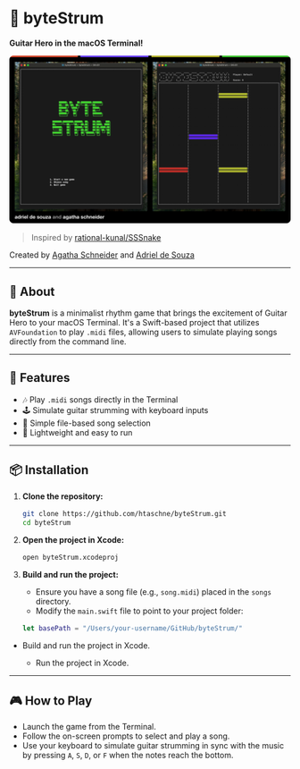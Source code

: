 # 🎸 byteStrum

**Guitar Hero in the macOS Terminal!**

![byteStrum header](./.github/header.png)

> Inspired by [rational-kunal/SSSnake](https://github.com/rational-kunal/SSSnake)

Created by [Agatha Schneider](https://github.com/htaschne) and [Adriel de Souza](https://github.com/htaschne)

---

## 🧠 About

**byteStrum** is a minimalist rhythm game that brings the excitement of Guitar Hero to your macOS Terminal. It's a Swift-based project that utilizes `AVFoundation` to play `.midi` files, allowing users to simulate playing songs directly from the command line.

---

## 🚀 Features

- 🎶 Play `.midi` songs directly in the Terminal
- 🕹️ Simulate guitar strumming with keyboard inputs
- 📂 Simple file-based song selection
- 🧪 Lightweight and easy to run

---

## 📦 Installation

1. **Clone the repository:**

   ```bash
   git clone https://github.com/htaschne/byteStrum.git
   cd byteStrum
   ```

2. **Open the project in Xcode:**

   ```bash
   open byteStrum.xcodeproj
   ```

3. **Build and run the project:**

    - Ensure you have a song file (e.g., `song.midi`) placed in the `songs` directory.
    - Modify the `main.swift` file to point to your project folder:

    ```swift
    let basePath = "/Users/your-username/GitHub/byteStrum/"
    ```
- Build and run the project in Xcode.

   - Run the project in Xcode.

---

## 🎮 How to Play
- Launch the game from the Terminal.
- Follow the on-screen prompts to select and play a song.
- Use your keyboard to simulate guitar strumming in sync with the music by pressing `A`, `S`, `D`, or `F` when the notes reach the bottom.

